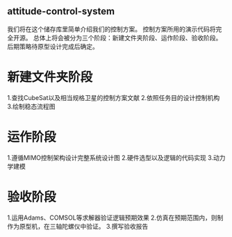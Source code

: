 ## attitude-control-system
我们将在这个储存库里简单介绍我们的控制方案。 控制方案所用的演示代码将完全开源。
总体上将会被分为三个阶段：新建文件夹阶段、运作阶段、验收阶段。
后期策略待原型设计完成后确定。

# 新建文件夹阶段
1.查找CubeSat以及相当规格卫星的控制方案文献
2.依照任务目的设计控制机构
3.绘制稳态流程图

# 运作阶段
1.遵循MIMO控制架构设计完整系统设计图
2.硬件选型以及逻辑的代码实现
3.动力学建模

# 验收阶段
1.运用Adams、COMSOL等求解器验证逻辑预期效果
2.仿真在预期范围内，则制作为原型机，在三轴陀螺仪中验证。
3.撰写验收报告
